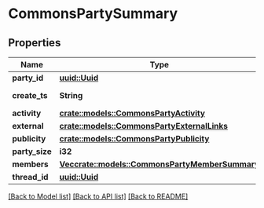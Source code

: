 # CommonsPartySummary

## Properties

Name | Type | Description | Notes
------------ | ------------- | ------------- | -------------
**party_id** | [**uuid::Uuid**](uuid::Uuid.md) |  | 
**create_ts** | **String** | RFC3339 timestamp | 
**activity** | [**crate::models::CommonsPartyActivity**](CommonsPartyActivity.md) |  | 
**external** | [**crate::models::CommonsPartyExternalLinks**](CommonsPartyExternalLinks.md) |  | 
**publicity** | [**crate::models::CommonsPartyPublicity**](CommonsPartyPublicity.md) |  | 
**party_size** | **i32** |  | 
**members** | [**Vec<crate::models::CommonsPartyMemberSummary>**](CommonsPartyMemberSummary.md) |  | 
**thread_id** | [**uuid::Uuid**](uuid::Uuid.md) |  | 

[[Back to Model list]](../README.md#documentation-for-models) [[Back to API list]](../README.md#documentation-for-api-endpoints) [[Back to README]](../README.md)


